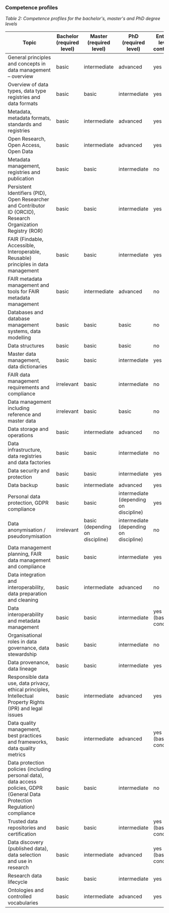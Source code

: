 ### Competence profiles

_Table 2: Competence profiles for the bachelor&#39;s, master&#39;s and PhD degree levels_

| **Topic** | **Bachelor** (required level) | **Master** (required level) | **PhD** (required level) | **Entry-level content?** |
| --- | --- | --- | --- | --- |
| General principles and concepts in data management – overview | basic | intermediate | advanced | yes |
| Overview of data types, data type registries and data formats | basic | basic | intermediate | yes |
| Metadata, metadata formats, standards and registries | basic | intermediate | advanced | yes |
| Open Research, Open Access, Open Data | basic | intermediate | advanced | yes |
| Metadata management, registries and publication | basic | basic | intermediate | no |
| Persistent Identifiers (PID), Open Researcher and Contributor ID (ORCID), Research Organization Registry (ROR) | basic | basic | intermediate | yes |
| FAIR (Findable, Accessible, Interoperable, Reusable) principles in data management | basic | basic | intermediate | yes |
| FAIR metadata management and tools for FAIR metadata management | basic | intermediate | advanced | no |
| Databases and database management systems, data modelling | basic | basic | basic | no |
| Data structures | basic | basic | basic | no |
| Master data management, data dictionaries | basic | basic | intermediate | yes |
| FAIR data management requirements and compliance | irrelevant | basic | intermediate | no |
| Data management including reference and master data | irrelevant | basic | basic | no |
| Data storage and operations | basic | intermediate | advanced | no |
| Data infrastructure, data registries and data factories | basic | basic | intermediate | no |
| Data security and protection | basic | basic | intermediate | yes |
| Data backup | basic | intermediate | advanced | yes |
| Personal data protection, GDPR compliance | basic | basic | intermediate (depending on discipline) | yes |
| Data anonymisation / pseudonymisation | irrelevant | basic (depending on discipline) | intermediate (depending on discipline) | no |
| Data management planning, FAIR data management and compliance | basic | basic | intermediate | yes |
| Data integration and interoperability, data preparation and cleaning | basic | intermediate | advanced | no |
| Data interoperability and metadata management | basic | basic | intermediate | yes (basic concept) |
| Organisational roles in data governance, data stewardship | basic | basic | intermediate | no |
| Data provenance, data lineage | basic | basic | intermediate | yes |
| Responsible data use, data privacy, ethical principles, Intellectual Property Rights (IPR) and legal issues | basic | intermediate | advanced | yes |
| Data quality management, best practices and frameworks, data quality metrics | basic | intermediate | advanced | yes (basic concept) |
| Data protection policies (including personal data), data access policies, GDPR (General Data Protection Regulation) compliance | basic | basic | intermediate | no |
| Trusted data repositories and certification | basic | basic | intermediate | yes (basic concept) |
| Data discovery (published data), data selection and use in research | basic | intermediate | advanced | yes (basic concept) |
| Research data lifecycle | basic | basic | intermediate | yes |
| Ontologies and controlled vocabularies | basic | intermediate | advanced | yes |
